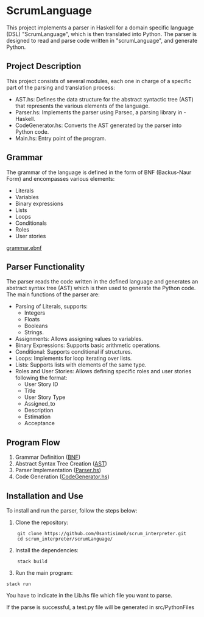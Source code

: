 # ScrumLanguage
This project implements a parser in Haskell for a domain specific language (DSL) "ScrumLanguage",
which is then translated into Python.
The parser is designed to read and parse code written in "scrumLanguage", and generate Python.

## Project Description
This project consists of several modules, each one in charge of a specific part of the parsing and translation process:

- AST.hs: Defines the data structure for the abstract syntactic tree (AST) that represents the various elements of the language.
- Parser.hs: Implements the parser using Parsec, a parsing library in - Haskell.
- CodeGenerator.hs: Converts the AST generated by the parser into Python code.
- Main.hs: Entry point of the program.

## Grammar
The grammar of the language is defined in the form of BNF (Backus-Naur Form) and encompasses various elements:
- Literals
- Variables
- Binary expressions
- Lists
- Loops
- Conditionals
- Roles
- User stories

[grammar.ebnf](scrumLanguage/resources/grammar.ebnf)

## Parser Functionality
The parser reads the code written in the defined language and generates an abstract syntax tree (AST) which is then used to generate the Python code. The main functions of the parser are:

- Parsing of Literals, supports: 
    - Integers
    - Floats
    - Booleans
    - Strings.
- Assignments: Allows assigning values to variables.
- Binary Expressions: Supports basic arithmetic operations.
- Conditional: Supports conditional if structures.
- Loops: Implements for loop iterating over lists.
- Lists: Supports lists with elements of the same type.
- Roles and User Stories: Allows defining specific roles and user stories following the format:
    - User Story ID 
    - Title
    - User Story Type 
    - Assigned_to  
    - Description
    - Estimation
    - Acceptance

## Program Flow
1. Grammar Definition ([BNF](scrumLanguage/resources/grammar.ebnf))
2. Abstract Syntax Tree Creation ([AST](scrumLanguage/src/AST.hs))
3. Parser Implementation ([Parser.hs](scrumLanguage/src/Parsers/Parser.hs))
4. Code Generation ([CodeGenerator.hs](scrumLanguage/src/CodeGenerator.hs))

## Installation and Use
To install and run the parser, follow the steps below:

1. Clone the repository:

```
    git clone https://github.com/0santisimo0/scrum_interpreter.git
    cd scrum_interpreter/scrumLanguage/
```
2. Install the dependencies:
```
    stack build
```

3. Run the main program:
```
stack run
```

You have to indicate in the Lib.hs file which file you want to parse.

If the parse is successful, a test.py file will be generated in src/PythonFiles